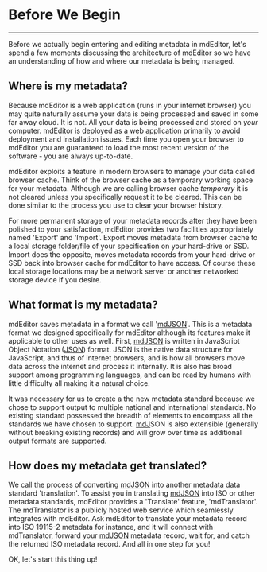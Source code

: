 # Before We Begin

---

Before we actually begin entering and editing metadata in mdEditor, let's spend a few moments discussing the architecture of mdEditor so we have an understanding of how and where our metadata is being managed.

## Where is my metadata?

Because mdEditor is a web application \(runs in your internet browser\) you may quite naturally assume your data is being processed and saved in some far away cloud.  It is not.  All your data is being processed and stored on _your_ computer.  mdEditor is deployed as a web application primarily to avoid deployment and installation issues.  Each time you open your browser to mdEditor you are guaranteed to load the most recent version of the software - you are always up-to-date.

mdEditor exploits a feature in modern browsers to manage your data called browser cache.  Think of the browser cache as a temporary working space for your metadata.  Although we are calling browser cache _temporary_ it is not cleared unless you specifically request it to be cleared.  This can be done similar to the process you use to clear your browser history.

For more permanent storage of your metadata records after they have been polished to your satisfaction, mdEditor provides two facilities appropriately named 'Export' and 'Import'.  Export moves metadata from browser cache to a local storage folder/file of your specification on your hard-drive or SSD.  Import does the opposite, moves metadata records from your hard-drive or SSD back into browser cache for mdEditor to have access.  Of course these local storage locations may be a network server or another networked storage device if you desire.

## What format is my metadata?

mdEditor saves metadata in a format we call '[mdJSON](https://mdtools.adiwg.org)'.  This is a metadata format we designed specifically for mdEditor although its features make it applicable to other uses as well.  First, [mdJSON](https://mdtools.adiwg.org) is written in JavaScript Object Notation \([JSON](https://www.json.org)\) format.  JSON is the native data structure for JavaScript, and thus of internet browsers, and is how all browsers move data across the internet and process it internally.  It is also has broad support among programming languages, and can be read by humans with little difficulty all making it a natural choice.

It was necessary for us to create a the new metadata standard because we chose to support output to multiple national and international standards.  No existing standard possessed the breadth of elements to encompass all the standards we have chosen to support.  [mdJ](https://mdtools.adiwg.org)SON is also extensible \(generally without breaking existing records\) and will grow over time as additional output formats are supported.

## How does my metadata get translated?

We call the process of converting [mdJSON](https://mdtools.adiwg.org) into another metadata data standard 'translation'.  To assist you in translating [mdJSON](https://mdtools.adiwg.org) into ISO or other metadata standards, mdEditor provides a 'Translate' feature, 'mdTranslator'.  The mdTranslator is a publicly hosted web service which seamlessly integrates with mdEditor.  Ask mdEditor to translate your metadata record into ISO 19115-2 metadata for instance, and it will connect with mdTranslator, forward your [mdJSON](https://mdtools.adiwg.org) metadata record, wait for, and catch the returned ISO metadata record.  And all in one step for you!

OK, let's start this thing up!
